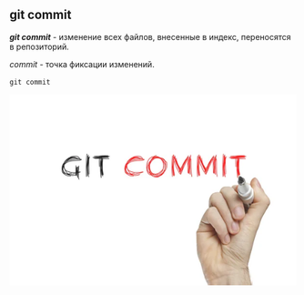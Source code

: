 ## git commit

***git commit*** - изменение всех файлов, внесенные в индекс, переносятся в репозиторий.

*commit* - точка фиксации изменений.

```bash=
git commit
```
![](/depositphotos_100462908-stock-photo-hand-writing-git-commit.jpg)
